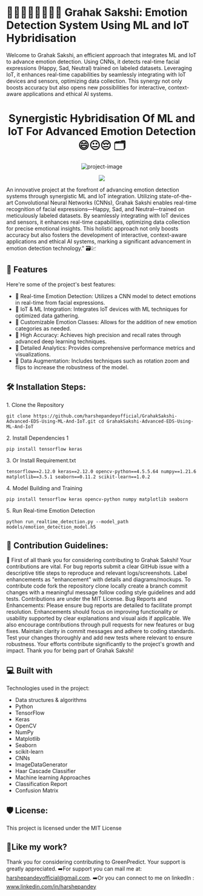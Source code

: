 # 👨🏻‍👩🏻‍👧🏻‍👦🏻 Grahak Sakshi: Emotion Detection System Using ML and IoT Hybridisation 
Welcome to Grahak Sakshi, an efficient approach that integrates ML and IoT to advance emotion detection. Using CNNs, it detects real-time facial expressions (Happy, Sad, Neutral) trained on labeled datasets. Leveraging IoT, it enhances real-time capabilities by seamlessly integrating with IoT devices and sensors, optimizing data collection. This synergy not only boosts accuracy but also opens new possibilities for interactive, context-aware applications and ethical AI systems.
 

<h1 align="center" id="title"> Synergistic Hybridisation Of  ML and IoT For Advanced Emotion Detection 😄😐😔 🗂️</h1>

<p align="center"><img src="https://socialify.git.ci/harshepandeyofficial/GrahakSakshi-Advanced-Emotion-Detection-Using-ML-and-IoT/image?language=1&amp;name=1&amp;owner=1&amp;pattern=Circuit%20Board&amp;theme=Dark" alt="project-image"></p>
<p align="center"><img src="https://emotionlogic.ai/wp-content/uploads/2023/08/Firefly-Generate-illustrative-visual-representations-depicting-methods-of-emotion-detection-using-vo-e1691590316220.jpg"></p>



<p id="description">An innovative project at the forefront of advancing emotion detection systems through synergistic ML and IoT integration. Utilizing state-of-the-art Convolutional Neural Networks (CNNs), Grahak Sakshi enables real-time recognition of facial expressions—Happy, Sad, and Neutral—trained on meticulously labeled datasets. By seamlessly integrating with IoT devices and sensors, it enhances real-time capabilities, optimizing data collection for precise emotional insights. This holistic approach not only boosts accuracy but also fosters the development of interactive, context-aware applications and ethical AI systems, marking a significant advancement in emotion detection technology." 🗃️💹</p>

  
  
<h2>🧐 Features</h2>

Here're some of the project's best features:

*   📌 Real-time Emotion Detection: Utilizes a CNN model to detect emotions in real-time from facial expressions.
*   📌 IoT & ML Integration: Integrates IoT devices with ML techniques for optimized data gathering.
*   📌 Customizable Emotion Classes: Allows for the addition of new emotion categories as needed.
*   📌 High Accuracy: Achieves high precision and recall rates through advanced deep learning techniques.
*   📌 Detailed Analytics: Provides comprehensive performance metrics and visualizations.
*   📌 Data Augmentation: Includes techniques such as rotation zoom and flips to increase the robustness of the model.

<h2>🛠️ Installation Steps:</h2>

<p>1. Clone the Repository</p>

```
git clone https://github.com/harshepandeyofficial/GrahakSakshi-Advanced-EDS-Using-ML-And-IoT.git cd GrahakSakshi-Advanced-EDS-Using-ML-And-IoT
```

<p>2. Install Dependencies 1</p>

```
pip install tensorflow keras
```

<p>3. Or Install Requirement.txt</p>

```
tensorflow==2.12.0 keras==2.12.0 opencv-python==4.5.5.64 numpy==1.21.6 matplotlib==3.5.1 seaborn==0.11.2 scikit-learn==1.0.2
```

<p>4. Model Building and Training</p>

```
pip install tensorflow keras opencv-python numpy matplotlib seaborn
```

<p>5. Run Real-time Emotion Detection</p>

```
python run_realtime_detection.py --model_path models/emotion_detection_model.h5
```

<h2>🍰 Contribution Guidelines:</h2>

📌 First of all thank you for considering contributing to Grahak Sakshi! Your contributions are vital. For bug reports submit a clear GitHub issue with a descriptive title steps to reproduce and relevant logs/screenshots. Label enhancements as "enhancement" with details and diagrams/mockups. To contribute code fork the repository clone locally create a branch commit changes with a meaningful message follow coding style guidelines and add tests. Contributions are under the MIT License. Bug Reports and Enhancements: Please ensure bug reports are detailed to facilitate prompt resolution. Enhancements should focus on improving functionality or usability supported by clear explanations and visual aids if applicable. We also encourage contributions through pull requests for new features or bug fixes. Maintain clarity in commit messages and adhere to coding standards. Test your changes thoroughly and add new tests where relevant to ensure robustness. Your efforts contribute significantly to the project's growth and impact. Thank you for being part of Grahak Sakshi!

  
  
<h2>💻 Built with</h2>

Technologies used in the project:

*   Data structures & algorithms
*   Python
*   TensorFlow
*   Keras
*   OpenCV
*   NumPy
*   Matplotlib
*   Seaborn
*   scikit-learn
*   CNNs
*   ImageDataGenerator
*   Haar Cascade Classifier
*   Machine learning Approaches
*   Classification Report
*   Confusion Matrix

<h2>🛡️ License:</h2>

This project is licensed under the MIT License

<h2>💖Like my work?</h2>

Thank you for considering contributing to GreenPredict. Your support is greatly appreciated. ➡️For support you can mail me at: harshepandeyofficial@gmail.com. ➡️Or you can connect to me on linkedIn : www.linkedin.com/in/harshepandey

